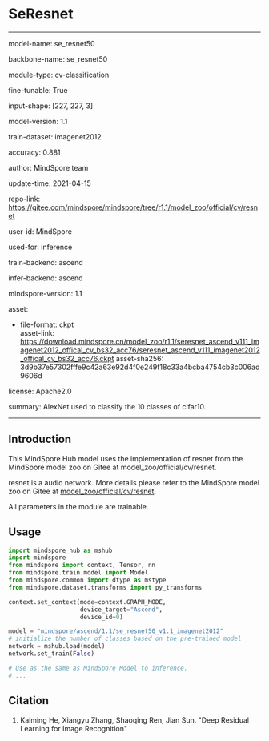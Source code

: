 # SeResnet

---

model-name: se_resnet50

backbone-name: se_resnet50

module-type: cv-classification

fine-tunable: True

input-shape: [227, 227, 3]

model-version: 1.1

train-dataset: imagenet2012

accuracy: 0.881

author: MindSpore team

update-time: 2021-04-15

repo-link: <https://gitee.com/mindspore/mindspore/tree/r1.1/model_zoo/official/cv/resnet>

user-id: MindSpore

used-for: inference

train-backend: ascend

infer-backend: ascend

mindspore-version: 1.1

asset:

-
    file-format: ckpt  
    asset-link: <https://download.mindspore.cn/model_zoo/r1.1/seresnet_ascend_v111_imagenet2012_offical_cv_bs32_acc76/seresnet_ascend_v111_imagenet2012_offical_cv_bs32_acc76.ckpt>
    asset-sha256: 3d9b37e57302fffe9c42a63e92d4f0e249f18c33a4bcba4754cb3c006ad9606d

license: Apache2.0

summary: AlexNet used to classify the 10 classes of cifar10.

---

## Introduction

This MindSpore Hub model uses the implementation of resnet from the MindSpore model zoo on Gitee at model_zoo/official/cv/resnet.

resnet is a audio network. More details please refer to the MindSpore model zoo on Gitee at [model_zoo/official/cv/resnet](https://gitee.com/mindspore/mindspore/blob/r1.1/model_zoo/official/cv/resnet/README.md).

All parameters in the module are trainable.

## Usage

```python
import mindspore_hub as mshub
import mindspore
from mindspore import context, Tensor, nn
from mindspore.train.model import Model
from mindspore.common import dtype as mstype
from mindspore.dataset.transforms import py_transforms

context.set_context(mode=context.GRAPH_MODE,
                    device_target="Ascend",
                    device_id=0)

model = "mindspore/ascend/1.1/se_resnet50_v1.1_imagenet2012"
# initialize the number of classes based on the pre-trained model
network = mshub.load(model)
network.set_train(False)

# Use as the same as MindSpore Model to inference.
# ...
```

## Citation

1. Kaiming He, Xiangyu Zhang, Shaoqing Ren, Jian Sun. "Deep Residual Learning for Image Recognition"
